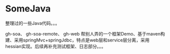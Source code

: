 SomeJava
========
整理过的一些Java代码。。。

gh-soa、 gh-soa-remote、 gh-web
帮别人弄的一个框架Demo、基于maven构建、采用springMvc+springJdbc，特点是web层和service层分离，采用hessian实现。后续再补充测试框架、日志部分。。。